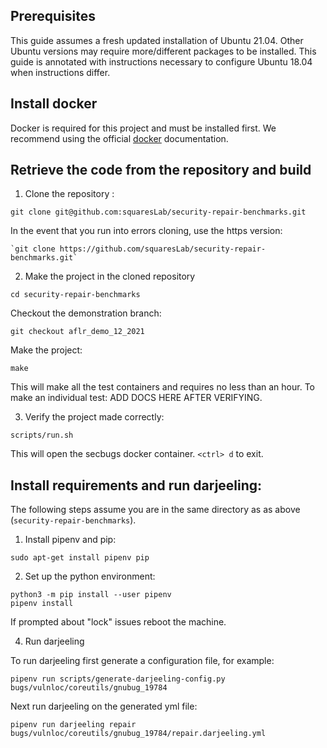 ## Prerequisites
This guide assumes a fresh updated installation of Ubuntu 21.04. Other Ubuntu versions
may require more/different packages to be installed. This guide is annotated with
instructions necessary to configure Ubuntu 18.04 when instructions differ. 

## Install docker
Docker is required for this project and must be installed first. We recommend using the official
[docker](https://docs.docker.com/engine/install/ubuntu/) documentation.
## Retrieve the code from the repository and build
1. Clone the repository :
~~~
git clone git@github.com:squaresLab/security-repair-benchmarks.git
~~~
In the event that you run into errors cloning, use the https version: 
~~~
`git clone https://github.com/squaresLab/security-repair-benchmarks.git`
~~~
2. Make the project in the cloned repository
~~~
cd security-repair-benchmarks
~~~
Checkout the demonstration branch:
~~~
git checkout aflr_demo_12_2021
~~~
Make the project:
~~~
make
~~~
This will make all the test containers and requires no less than an hour.
To make an individual test: ADD DOCS HERE AFTER VERIFYING.

3. Verify the project made correctly:
~~~
scripts/run.sh
~~~
This will open the secbugs docker container. `<ctrl> d` to exit.

## Install requirements and run darjeeling:
The following steps assume you are in the same directory as as above (`security-repair-benchmarks`).
1. Install pipenv and pip:
~~~
sudo apt-get install pipenv pip
~~~
2. Set up the python environment:
~~~
python3 -m pip install --user pipenv
pipenv install
~~~
If prompted about "lock" issues reboot the machine.

4. Run darjeeling


To run darjeeling first generate a configuration file, for example: 
~~~
pipenv run scripts/generate-darjeeling-config.py bugs/vulnloc/coreutils/gnubug_19784
~~~
Next run darjeeling on the generated yml file:
~~~
pipenv run darjeeling repair bugs/vulnloc/coreutils/gnubug_19784/repair.darjeeling.yml
~~~
